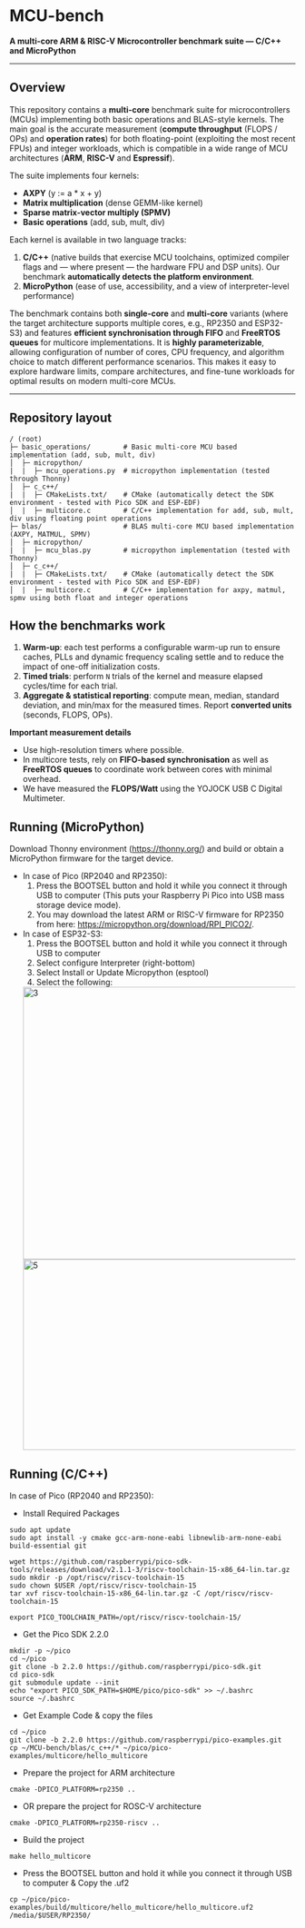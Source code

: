 # MCU-bench

**A multi-core ARM & RISC-V Microcontroller benchmark suite — C/C++ and MicroPython**

---

## Overview

This repository contains a **multi-core** benchmark suite for microcontrollers (MCUs) implementing both basic operations and BLAS-style kernels. The main goal is the accurate measurement (**compute throughput** (FLOPS / OPs) and **operation rates**) for both floating-point (exploiting the most recent FPUs) and integer workloads, which is compatible in a wide range of MCU architectures (**ARM**, **RISC-V** and **Espressif**).

The suite implements four kernels:

- **AXPY** (y := a \* x + y)
- **Matrix multiplication** (dense GEMM-like kernel)
- **Sparse matrix-vector multiply (SPMV)**
- **Basic operations** (add, sub, mult, div)

Each kernel is available in two language tracks:

1. **C/C++** (native builds that exercise MCU toolchains, optimized compiler flags and — where present — the hardware FPU and DSP units). Our benchmark **automatically detects the platform environment**.
2. **MicroPython** (ease of use, accessibility, and a view of interpreter-level performance)

The benchmark contains both **single-core** and **multi-core** variants (where the target architecture supports multiple cores, e.g., RP2350 and ESP32-S3) and features **efficient synchronisation through FIFO** and **FreeRTOS queues** for multicore implementations. It is **highly parameterizable**, allowing configuration of number of cores, CPU frequency, and algorithm choice to match different performance scenarios. This makes it easy to explore hardware limits, compare architectures, and fine-tune workloads for optimal results on modern multi-core MCUs.

---

## Repository layout

```
/ (root)
├─ basic_operations/        # Basic multi-core MCU based implementation (add, sub, mult, div)  
│  ├─ micropython/             
|  |  ├─ mcu_operations.py  # micropython implementation (tested through Thonny)
│  ├─ c_c++/             
|  |  ├─ CMakeLists.txt/    # CMake (automatically detect the SDK environment - tested with Pico SDK and ESP-EDF)
│  |  ├─ multicore.c        # C/C++ implementation for add, sub, mult, div using floating point operations
├─ blas/                    # BLAS multi-core MCU based implementation (AXPY, MATMUL, SPMV)
│  ├─ micropython/             
|  |  ├─ mcu_blas.py        # micropython implementation (tested with Thonny)
│  ├─ c_c++/             
|  |  ├─ CMakeLists.txt/    # CMake (automatically detect the SDK environment - tested with Pico SDK and ESP-EDF)
│  |  ├─ multicore.c        # C/C++ implementation for axpy, matmul, spmv using both float and integer operations
```

## How the benchmarks work
1. **Warm-up**: each test performs a configurable warm-up run to ensure caches, PLLs and dynamic frequency scaling settle and to reduce the impact of one-off initialization costs.
2. **Timed trials**: perform `N` trials of the kernel and measure elapsed cycles/time for each trial.
3. **Aggregate & statistical reporting**: compute mean, median, standard deviation, and min/max for the measured times. Report **converted units** (seconds, FLOPS, OPs).

**Important measurement details**
- Use high-resolution timers where possible.
- In multicore tests, rely on **FIFO-based synchronisation** as well as **FreeRTOS queues** to coordinate work between cores with minimal overhead.
- We have measured the **FLOPS/Watt** using the YOJOCK USB C Digital Multimeter.

## Running (MicroPython)
Download Thonny environment (https://thonny.org/) and build or obtain a MicroPython firmware for the target device.
- In case of Pico (RP2040 and RP2350): 
  1. Press the BOOTSEL button and hold it while you connect it through USB to computer (This puts your Raspberry Pi Pico into USB mass storage device mode).
  2. You may download the latest ARM or RISC-V firmware for RP2350 from here: https://micropython.org/download/RPI_PICO2/.
- In case of ESP32-S3: 
  1. Press the BOOTSEL button and hold it while you connect it through USB to computer
  2. Select configure Interpreter (right-bottom)
  3. Select Install or Update Micropython (esptool)
  4. Select the following:
  <img width="640" height="480" alt="3" src="https://github.com/user-attachments/assets/16262da9-9e96-4631-8ed6-5a2f67505d93" />
  <img width="1915" height="336" alt="5" src="https://github.com/user-attachments/assets/b2d44d09-3cd1-4116-96dc-f1cec596b332" />

## Running (C/C++)
In case of Pico (RP2040 and RP2350):
- Install Required Packages
```
sudo apt update
sudo apt install -y cmake gcc-arm-none-eabi libnewlib-arm-none-eabi build-essential git

wget https://github.com/raspberrypi/pico-sdk-tools/releases/download/v2.1.1-3/riscv-toolchain-15-x86_64-lin.tar.gz
sudo mkdir -p /opt/riscv/riscv-toolchain-15
sudo chown $USER /opt/riscv/riscv-toolchain-15
tar xvf riscv-toolchain-15-x86_64-lin.tar.gz -C /opt/riscv/riscv-toolchain-15

export PICO_TOOLCHAIN_PATH=/opt/riscv/riscv-toolchain-15/
```

- Get the Pico SDK 2.2.0
```
mkdir -p ~/pico
cd ~/pico
git clone -b 2.2.0 https://github.com/raspberrypi/pico-sdk.git
cd pico-sdk
git submodule update --init
echo "export PICO_SDK_PATH=$HOME/pico/pico-sdk" >> ~/.bashrc
source ~/.bashrc
```


- Get Example Code & copy the files
```
cd ~/pico
git clone -b 2.2.0 https://github.com/raspberrypi/pico-examples.git
cp ~/MCU-bench/blas/c_c++/* ~/pico/pico-examples/multicore/hello_multicore
```

- Prepare the project for ARM architecture
```
cmake -DPICO_PLATFORM=rp2350 ..
```

- OR prepare the project for ROSC-V architecture
```
cmake -DPICO_PLATFORM=rp2350-riscv ..
```

- Build the project
```
make hello_multicore
```

- Press the BOOTSEL button and hold it while you connect it through USB to computer & Copy the .uf2
```
cp ~/pico/pico-examples/build/multicore/hello_multicore/hello_multicore.uf2 /media/$USER/RP2350/
```



